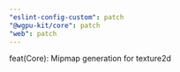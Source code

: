 ```yaml
---
"eslint-config-custom": patch
"@wgpu-kit/core": patch
"web": patch
---
```


feat(Core): Mipmap generation for texture2d
